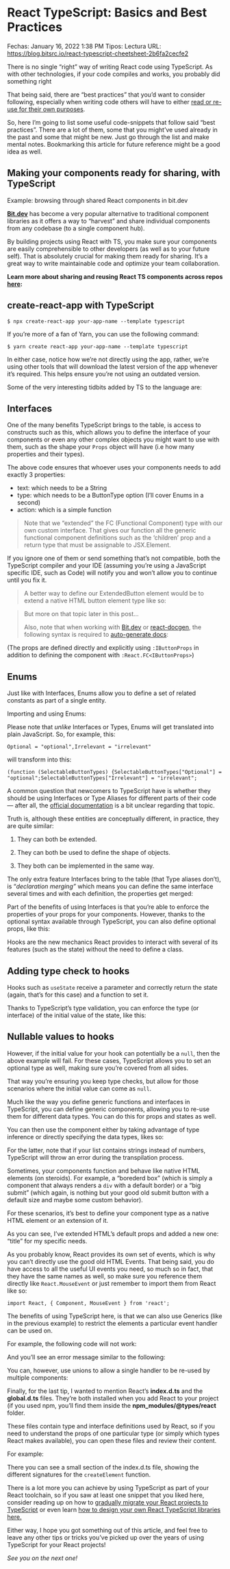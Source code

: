 # React TypeScript: Basics and Best Practices

Fechas: January 16, 2022 1:38 PM
Tipos: Lectura
URL: https://blog.bitsrc.io/react-typescript-cheetsheet-2b6fa2cecfe2

There is no single “right” way of writing React code using TypeScript. 
 As with other technologies, if your code compiles and works, you probably did something right

That being said, there are “best practices” that you’d want to consider following, especially when writing code others will have to either [read or re-use for their own purposes](https://bit.dev/).

So, here I’m going to list some useful code-snippets that follow said “best practices”. There are a lot of them, some that you might’ve used already in the past and some that might be new. Just go through the list and make mental notes. Bookmarking this article for future reference might be a good idea as well.

## Making your components ready for sharing, with TypeScript

Example: browsing through shared React components in bit.dev

**[Bit.dev](https://bit.dev/)** has become a very popular alternative to traditional component libraries as it offers a way to “harvest” and share individual components from any codebase (to a single component hub).

By building projects using React with TS, you make sure your components are easily comprehensible to other developers (as well as to your future self). That is absolutely crucial for making them ready for sharing. It’s a great way to write maintainable code and optimize your team collaboration.

**Learn more about sharing and reusing React TS components across repos [here](https://blog.bitsrc.io/maximizing-code-reuse-in-react-35ee20ad362c):**

## create-react-app with TypeScript

```
$ npx create-react-app your-app-name --template typescript
```

If you’re more of a fan of Yarn, you can use the following command:

```
$ yarn create react-app your-app-name --template typescript
```

In either case, notice how we’re not directly using the app, rather, we’re using other tools that will download the latest version of the app whenever it’s required. This helps ensure you’re not using an outdated version.

Some of the very interesting tidbits added by TS to the language are:

## Interfaces

One of the many benefits TypeScript brings to the table, is access to constructs such as this, which allows you to define the interface of your components or even any other complex objects you might want to use with them, such as the shape your `Props` object will have (i.e how many properties and their types).

The above code ensures that whoever uses your components needs to add exactly 3 properties:

- text: which needs to be a String
- type: which needs to be a ButtonType option (I’ll cover Enums in a second)
- action: which is a simple function

> Note that we “extended” the FC (Functional Component) type with our own custom interface. That gives our function all the generic functional component definitions such as the ‘children’ prop and a return type that must be assignable to JSX.Element.
> 

If you ignore one of them or send something that’s not compatible, both the TypeScript compiler and your IDE (assuming you’re using a JavaScript specific IDE, such as Code) will notify you and won’t allow you to continue until you fix it.

> A better way to define our ExtendedButton element would be to extend a native HTML button element type like so:
> 

> But more on that topic later in this post…
> 
> 
> Also, note that when working with [Bit.dev](https://bit.dev/) or [react-docgen](https://github.com/reactjs/react-docgen), the following syntax is required to [auto-generate docs](https://blog.bitsrc.io/maximizing-code-reuse-in-react-35ee20ad362c):
> 

(The props are defined directly and explicitly using `:IButtonProps` in addition to defining the component with `:React.FC<IButtonProps>`)

## Enums

Just like with Interfaces, Enums allow you to define a set of related constants as part of a single entity.

Importing and using Enums:

Please note that *unlike* Interfaces or Types, Enums will get translated into plain JavaScript. So, for example, this:

```
Optional = "optional",Irrelevant = "irrelevant"
```

will transform into this:

```
(function (SelectableButtonTypes) {SelectableButtonTypes["Optional"] = "optional";SelectableButtonTypes["Irrelevant"] = "irrelevant";
```

A common question that newcomers to TypeScript have is whether they should be using Interfaces or Type Aliases for different parts of their code — after all, the [official documentation](https://www.typescriptlang.org/docs/handbook/advanced-types.html#interfaces-vs-type-aliases) is a bit unclear regarding that topic.

Truth is, although these entities are conceptually different, in practice, they are quite similar:

1. They can both be extended.

2. They can both be used to define the shape of objects.

3. They both can be implemented in the same way.

The only extra feature Interfaces bring to the table (that Type aliases don’t), is “*declaration merging”* which means you can define the same interface several times and with each definition, the properties get merged:

Part of the benefits of using Interfaces is that you’re able to enforce the properties of your props for your components. However, thanks to the optional syntax available through TypeScript, you can also define optional props, like this:

Hooks are the new mechanics React provides to interact with several of its features (such as the state) without the need to define a class.

## Adding type check to hooks

Hooks such as `useState` receive a parameter and correctly return the state (again, that’s for this case) and a function to set it.

Thanks to TypeScript’s type validation, you can enforce the type (or interface) of the initial value of the state, like this:

## Nullable values to hooks

However, if the initial value for your hook can potentially be a `null`, then the above example will fail. For these cases, TypeScript allows you to set an optional type as well, making sure you’re covered from all sides.

That way you’re ensuring you keep type checks, but allow for those scenarios where the initial value can come as `null`.

Much like the way you define generic functions and interfaces in TypeScript, you can define generic components, allowing you to re-use them for different data types. You can do this for props and states as well.

You can then use the component either by taking advantage of type inference or directly specifying the data types, likes so:

For the latter, note that if your list contains strings instead of numbers, TypeScript will throw an error during the transpilation process.

Sometimes, your components function and behave like native HTML elements (on steroids). For example, a “borederd box” (which is simply a component that always renders a `div` with a default border) or a “big submit” (which again, is nothing but your good old submit button with a default size and maybe some custom behavior).

For these scenarios, it’s best to define your component type as a native HTML element or an extension of it.

As you can see, I’ve extended HTML’s default props and added a new one: “title” for my specific needs.

As you probably know, React provides its own set of events, which is why you can’t directly use the good old HTML Events. That being said, you do have access to all the useful UI events you need, so much so in fact, that they have the same names as well, so make sure you reference them directly like `React.MouseEvent` or just remember to import them from React like so:

```
import React, { Component, MouseEvent } from 'react';
```

The benefits of using TypeScript here, is that we can also use Generics (like in the previous example) to restrict the elements a particular event handler can be used on.

For example, the following code will not work:

And you’ll see an error message similar to the following:

You can, however, use unions to allow a single handler to be re-used by multiple components:

Finally, for the last tip, I wanted to mention React’s **index.d.ts** and the **global.d.ts** files. They’re both installed when you add React to your project (if you used npm, you’ll find them inside the **npm_modules/@types/react** folder.

These files contain type and interface definitions used by React, so if you need to understand the props of one particular type (or simply which types React makes available), you can open these files and review their content.

For example:

There you can see a small section of the index.d.ts file, showing the different signatures for the `createElement` function.

There is a lot more you can achieve by using TypeScript as part of your React toolchain, so if you saw at least one snippet that you liked here, consider reading up on how to [gradually migrate your React projects to TypeScript](https://blog.bitsrc.io/react-js-to-typescript-how-to-migrate-gradually-d82026126d29?source=activity---post_recommended) or even learn [how to design your own React TypeScript libraries here.](https://blog.bitsrc.io/how-to-build-a-modular-react-typescript-library-3dca7eee1ad)

Either way, I hope you got something out of this article, and feel free to leave any other tips or tricks you’ve picked up over the years of using TypeScript for your React projects!

*See you on the next one!*